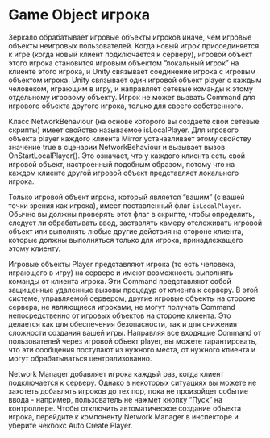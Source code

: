 # Game Object игрока

Зеркало обрабатывает игровые объекты игроков иначе, чем игровые объекты неигровых пользователей. Когда новый игрок присоединяется к игре (когда новый клиент подключается к серверу), игровой объект этого игрока становится игровым объектом “локальный игрок” на клиенте этого игрока, и Unity связывает соединение игрока с игровым объектом игрока. Unity связывает один игровой объект player с каждым человеком, играющим в игру, и направляет сетевые команды к этому отдельному игровому объекту. Игрок не может вызвать Command для игрового объекта другого игрока, только для своего собственного.

Класс NetworkBehaviour (на основе которого вы создаете свои сетевые скрипты) имеет свойство называемое isLocalPlayer. Для игрового объекта player каждого клиента Mirror устанавливает этому свойству значение true в сценарии NetworkBehaviour и вызывает вызов OnStartLocalPlayer(). Это означает, что у каждого клиента есть свой игровой объект, настроенный подобным образом, потому что на каждом клиенте другой игровой объект представляет локального игрока.

Только игровой объект игрока, который является “вашим” (с вашей точки зрения как игрока), имеет поставленный флаг `isLocalPlayer`. Обычно вы должны проверять этот флаг в скрипте, чтобы определить, следует ли обрабатывать ввод, заставлять камеру отслеживать игровой объект или выполнять любые другие действия на стороне клиента, которые должны выполняться только для игрока, принадлежащего этому клиенту.

Игровые объекты Player представляют игрока (то есть человека, играющего в игру) на сервере и имеют возможность выполнять команды от клиента игрока. Эти Command представляют собой защищенные удаленные вызовы процедур от клиента к серверу. В этой системе, управляемой сервером, другие игровые объекты на стороне сервера, не являющиеся игроками, не могут получать Command непосредственно от игровых объектов на стороне клиента. Это делается как для обеспечения безопасности, так и для снижения сложности создания вашей игры. Направляя все входящие Command от пользователей через игровой объект player, вы можете гарантировать, что эти сообщения поступают из нужного места, от нужного клиента и могут обрабатываться централизованно.

Network Manager добавляет игрока каждый раз, когда клиент подключается к серверу. Однако в некоторых ситуациях вы можете не захотеть добавлять игроков до тех пор, пока не произойдет событие ввода - например, пользователь не нажмет кнопку “Пуск” на контроллере. Чтобы отключить автоматическое создание объекта игрока, перейдите к компоненту Network Manager в инспекторе и уберите чекбокс Auto Create Player.
